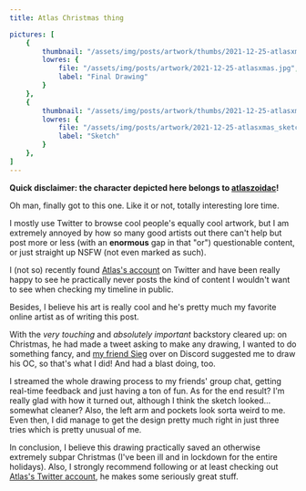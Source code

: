 ```yaml
---
title: Atlas Christmas thing

pictures: [
	{
		thumbnail: "/assets/img/posts/artwork/thumbs/2021-12-25-atlasxmas.jpg",
		lowres: {
			file: "/assets/img/posts/artwork/2021-12-25-atlasxmas.jpg",
			label: "Final Drawing"
		}
	},
	{
		thumbnail: "/assets/img/posts/artwork/thumbs/2021-12-25-atlasxmas_sketch.jpg",
		lowres: {
			file: "/assets/img/posts/artwork/2021-12-25-atlasxmas_sketch.jpg",
			label: "Sketch"
		}
	},
]
---
```

**Quick disclaimer: the character depicted here belongs to [atlaszoidac](https://twitter.com/atlaszoidac)!**

Oh man, finally got to this one. Like it or not, totally interesting lore time.

I mostly use Twitter to browse cool people's equally cool artwork, but I am extremely annoyed by how so many good artists out there can't help but post more or less (with an **enormous** gap in that "or") questionable content, or just straight up NSFW (not even marked as such).

I (not so) recently found [Atlas's account](https://twitter.com/atlaszoidac) on Twitter and have been really happy to see he practically never posts the kind of content I wouldn't want to see when checking my timeline in public.

Besides, I believe his art is really cool and he's pretty much my favorite online artist as of writing this post.

With the *very touching* and *absolutely important* backstory cleared up: on Christmas, he had made a tweet asking to make any drawing, I wanted to do something fancy, and [my friend Sieg](https://twitter.com/somehowsieg) over on Discord suggested me to draw his OC, so that's what I did! And had a blast doing, too.

I streamed the whole drawing process to my friends' group chat, getting real-time feedback and just having a ton of fun. As for the end result? I'm really glad with how it turned out, although I think the sketch looked... somewhat cleaner? Also, the left arm and pockets look sorta weird to me. Even then, I did manage to get the design pretty much right in just three tries which is pretty unusual of me.

In conclusion, I believe this drawing practically saved an otherwise extremely subpar Christmas (I've been ill and in lockdown for the entire holidays). Also, I strongly recommend following or at least checking out [Atlas's Twitter account](https://twitter.com/atlaszoidac), he makes some seriously great stuff.
